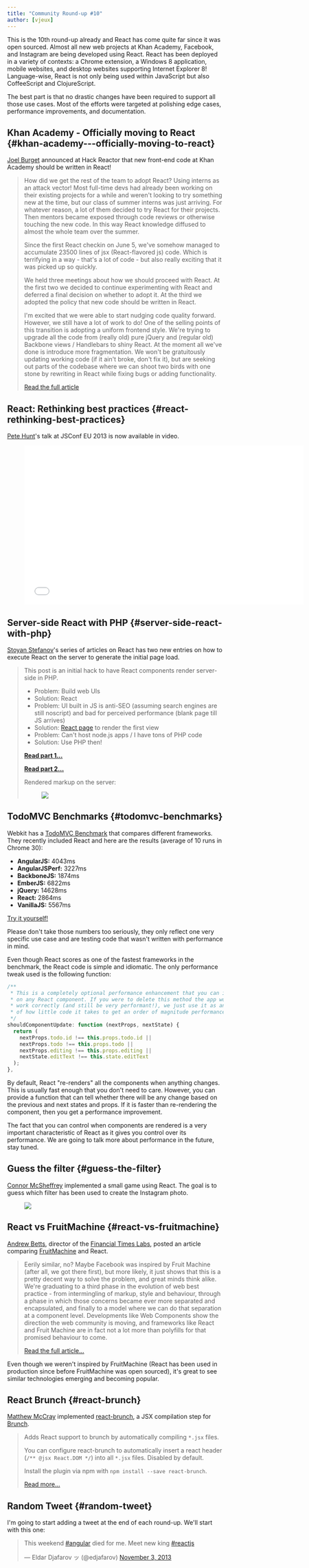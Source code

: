 ```yaml
---
title: "Community Round-up #10"
author: [vjeux]
---
```


This is the 10th round-up already and React has come quite far since it was open sourced. Almost all new web projects at Khan Academy, Facebook, and Instagram are being developed using React. React has been deployed in a variety of contexts: a Chrome extension, a Windows 8 application, mobile websites, and desktop websites supporting Internet Explorer 8! Language-wise, React is not only being used within JavaScript but also CoffeeScript and ClojureScript.

The best part is that no drastic changes have been required to support all those use cases. Most of the efforts were targeted at polishing edge cases, performance improvements, and documentation.

## Khan Academy - Officially moving to React {#khan-academy---officially-moving-to-react}

[Joel Burget](http://joelburget.com/) announced at Hack Reactor that new front-end code at Khan Academy should be written in React!

> How did we get the rest of the team to adopt React? Using interns as an attack vector! Most full-time devs had already been working on their existing projects for a while and weren't looking to try something new at the time, but our class of summer interns was just arriving. For whatever reason, a lot of them decided to try React for their projects. Then mentors became exposed through code reviews or otherwise touching the new code. In this way React knowledge diffused to almost the whole team over the summer.
>
> Since the first React checkin on June 5, we've somehow managed to accumulate 23500 lines of jsx (React-flavored js) code. Which is terrifying in a way - that's a lot of code - but also really exciting that it was picked up so quickly.
>
> We held three meetings about how we should proceed with React. At the first two we decided to continue experimenting with React and deferred a final decision on whether to adopt it. At the third we adopted the policy that new code should be written in React.
>
> I'm excited that we were able to start nudging code quality forward. However, we still have a lot of work to do! One of the selling points of this transition is adopting a uniform frontend style. We're trying to upgrade all the code from (really old) pure jQuery and (regular old) Backbone views / Handlebars to shiny React. At the moment all we've done is introduce more fragmentation. We won't be gratuitously updating working code (if it ain't broke, don't fix it), but are seeking out parts of the codebase where we can shoot two birds with one stone by rewriting in React while fixing bugs or adding functionality.
>
> [Read the full article](http://joelburget.com/backbone-to-react/)


## React: Rethinking best practices {#react-rethinking-best-practices}

[Pete Hunt](http://www.petehunt.net/)'s talk at JSConf EU 2013 is now available in video.

<figure><iframe width="650" height="370" src="//www.youtube-nocookie.com/embed/x7cQ3mrcKaY" frameborder="0" allowfullscreen></iframe></figure>


## Server-side React with PHP {#server-side-react-with-php}

[Stoyan Stefanov](http://www.phpied.com/)'s series of articles on React has two new entries on how to execute React on the server to generate the initial page load.

> This post is an initial hack to have React components render server-side in PHP.
>
> - Problem: Build web UIs
> - Solution: React
> - Problem: UI built in JS is anti-SEO (assuming search engines are still noscript) and bad for perceived performance (blank page till JS arrives)
> - Solution: [React page](https://github.com/facebook/react-page) to render the first view
> - Problem: Can't host node.js apps / I have tons of PHP code
> - Solution: Use PHP then!
>
> [**Read part 1…**](http://www.phpied.com/server-side-react-with-php/)
>
> [**Read part 2…**](http://www.phpied.com/server-side-react-with-php-part-2/)
>
> Rendered markup on the server:
> <figure><a href="http://www.phpied.com/server-side-react-with-php-part-2/"><img src="../images/blog/react-php.png"></a></figure>


## TodoMVC Benchmarks {#todomvc-benchmarks}

Webkit has a [TodoMVC Benchmark](https://github.com/WebKit/webkit/tree/master/PerformanceTests/DoYouEvenBench) that compares different frameworks. They recently included React and here are the results (average of 10 runs in Chrome 30):

- **AngularJS:** 4043ms
- **AngularJSPerf:** 3227ms
- **BackboneJS:** 1874ms
- **EmberJS:** 6822ms
- **jQuery:** 14628ms
- **React:** 2864ms
- **VanillaJS:** 5567ms

[Try it yourself!](http://www.petehunt.net/react/tastejs/benchmark.html)

Please don't take those numbers too seriously, they only reflect one very specific use case and are testing code that wasn't written with performance in mind.

Even though React scores as one of the fastest frameworks in the benchmark, the React code is simple and idiomatic. The only performance tweak used is the following function:

```javascript
/**
 * This is a completely optional performance enhancement that you can implement
 * on any React component. If you were to delete this method the app would still
 * work correctly (and still be very performant!), we just use it as an example
 * of how little code it takes to get an order of magnitude performance improvement.
 */
shouldComponentUpdate: function (nextProps, nextState) {
  return (
    nextProps.todo.id !== this.props.todo.id ||
    nextProps.todo !== this.props.todo ||
    nextProps.editing !== this.props.editing ||
    nextState.editText !== this.state.editText
  );
},
```

By default, React "re-renders" all the components when anything changes. This is usually fast enough that you don't need to care. However, you can provide a function that can tell whether there will be any change based on the previous and next states and props. If it is faster than re-rendering the component, then you get a performance improvement.

The fact that you can control when components are rendered is a very important characteristic of React as it gives you control over its performance. We are going to talk more about performance in the future, stay tuned.

## Guess the filter {#guess-the-filter}

[Connor McSheffrey](http://conr.me) implemented a small game using React. The goal is to guess which filter has been used to create the Instagram photo.
<figure><a href="http://guessthefilter.com/"><img src="../images/blog/guess_filter.jpg"></a></figure>


## React vs FruitMachine {#react-vs-fruitmachine}

[Andrew Betts](http://trib.tv/), director of the [Financial Times Labs](http://labs.ft.com/), posted an article comparing [FruitMachine](https://github.com/ftlabs/fruitmachine) and React.

> Eerily similar, no? Maybe Facebook was inspired by Fruit Machine (after all, we got there first), but more likely, it just shows that this is a pretty decent way to solve the problem, and great minds think alike. We're graduating to a third phase in the evolution of web best practice - from intermingling of markup, style and behaviour, through a phase in which those concerns became ever more separated and encapsulated, and finally to a model where we can do that separation at a component level. Developments like Web Components show the direction the web community is moving, and frameworks like React and Fruit Machine are in fact not a lot more than polyfills for that promised behaviour to come.
>
> [Read the full article…](http://labs.ft.com/2013/10/client-side-layout-engines-react-vs-fruitmachine/)

Even though we weren't inspired by FruitMachine (React has been used in production since before FruitMachine was open sourced), it's great to see similar technologies emerging and becoming popular.

## React Brunch {#react-brunch}

[Matthew McCray](http://elucidata.net/) implemented [react-brunch](https://npmjs.org/package/react-brunch), a JSX compilation step for [Brunch](http://brunch.io/).

> Adds React support to brunch by automatically compiling `*.jsx` files.
>
> You can configure react-brunch to automatically insert a react header (`/** @jsx React.DOM */`) into all `*.jsx` files. Disabled by default.
>
> Install the plugin via npm with `npm install --save react-brunch`.
>
> [Read more…](https://npmjs.org/package/react-brunch)

## Random Tweet {#random-tweet}

I'm going to start adding a tweet at the end of each round-up. We'll start with this one:

<blockquote class="twitter-tweet"><p>This weekend <a href="https://twitter.com/search?q=%23angular&amp;src=hash">#angular</a> died for me. Meet new king <a href="https://twitter.com/search?q=%23reactjs&amp;src=hash">#reactjs</a></p>&mdash; Eldar Djafarov &#x30C3; (@edjafarov) <a href="https://twitter.com/edjafarov/statuses/397033796710961152">November 3, 2013</a></blockquote>
